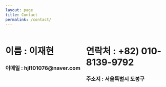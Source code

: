 ```yaml
---
layout: page
title: Contact
permalink: /contact/
---
```

<div style="width: 50%; height: 50%; float:left;">
<h1>이름 : 이재현</h1>

<h3>이메일 : hjl101076@naver.com</h3> 

          
</div>

<div style="width: 50%; height: 50%;  float:left">
<h1>연락처 : +82) 010-8139-9792</h1>

<h3>주소지 : 서울특별시 도봉구</h3> 
          
</div>
